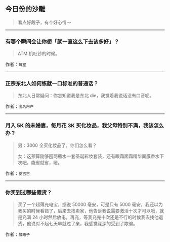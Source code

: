 ## 今日份的沙雕

> 看点好段子，有个好心情～


 
---

### 有哪个瞬间会让你想「就一直这么下去该多好」？

> ATM 机吐钞的时候。


作者：`筑室`

---

### 正宗东北人如何练就一口标准的普通话？

> 东北人日常疑问：你怎知道我是东北 die，我觉着我说话没有口音呢。


作者：`匿名用户`

---

### 月入 5K 的未婚妻，每月花 3K 买化妆品，我父母特别不满，我该怎么办？

> 男：3000 全买化妆品了，你们怎么看？
> 
> 女：这预算刚够囤两瓶水一套圣诞彩妆套装，还有眼霜面霜精华面膜香水下次吧，能省就省，嗯。


作者：`夏吉吉`

---

### 你买到过哪些假货？

> 买了一个超薄充电宝，据说 50000 毫安，可是只有 5000 毫安，我还以为我买的时候看错了，后来去找卖家，他告诉我说需要激活十次才可以哦，就是充满 24 小时然后放电，再充，等我充完十次还是不行的时候我去找他退货，他说对不起七天早就过了亲，我感觉深深的受到了欺骗。


作者：`晨曦子`